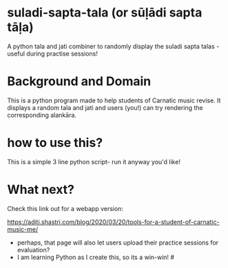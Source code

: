 # suladi-sapta-tala  (or sūḷādi sapta tāḷa)

A python tala and jati combiner to randomly display the suladi sapta talas - useful during practise sessions!


# Background and Domain

This is a python program made to help students of Carnatic music revise.
It displays a random tala and jati and users (you!) can try rendering the corresponding alankāra.


# how to use this?

This is a simple 3 line python script- run it anyway you'd like!


# What next?

Check this link out for a webapp version:

https://aditi.shastri.com/blog/2020/03/20/tools-for-a-student-of-carnatic-music-me/

- perhaps, that page will also let users upload their practice sessions for evaluation?
- I am learning Python as I create this, so its a win-win! #
